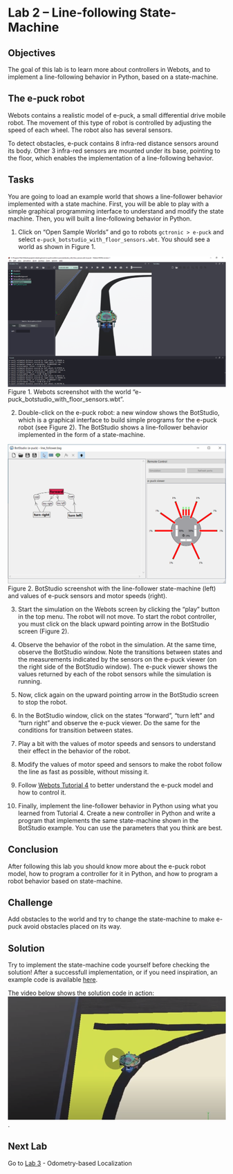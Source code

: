 # Lab 2 – Line-following State-Machine

## Objectives
The goal of this lab is to learn more about controllers in Webots, and to implement a line-following behavior in Python, based on a state-machine. 

## The e-puck robot
Webots contains a realistic model of e-puck, a small differential drive mobile robot. The movement of this type of robot is controlled by adjusting the speed of each wheel. The robot also has several sensors. 

To detect obstacles, e-puck contains 8 infra-red distance sensors around its body. Other 3 infra-red sensors are mounted under its base, pointing to the floor, which enables the implementation of a line-following behavior. 

## Tasks
You are going to load an example world that shows a line-follower behavior implemented with a state machine. First, you will be able to play with a simple graphical programming interface to understand and modify the state machine. Then, you will built a line-following behavior in Python.

1. Click on “Open Sample Worlds” and go to robots `gctronic > e-puck` and select `e-puck_botstudio_with_floor_sensors.wbt`. You should see a world as shown in Figure 1.

![Webots screenshot with e-puck](/Lab2/Webots_screenshot_with_e-puck.png)
Figure 1. Webots screenshot with the world “e-puck_botstudio_with_floor_sensors.wbt”.

2. Double-click on the e-puck robot: a new window shows the BotStudio, which is a graphical interface to build simple programs for the e-puck robot (see Figure 2). The BotStudio shows a line-follower behavior implemented in the form of a state-machine.

![BotStudio screenshot](/Lab2/BotStudio.png)
Figure 2. BotStudio screenshot with the line-follower state-machine (left) and values of e-puck sensors and motor speeds (right).

3. Start the simulation on the Webots screen by clicking the “play” button in the top menu. The robot will not move. To start the robot controller, you must click on the black upward pointing arrow in the BotStudio screen (Figure 2). 

4. Observe the behavior of the robot in the simulation. At the same time, observe the BotStudio window. Note the transitions between states and the measurements indicated by the sensors on the e-puck viewer (on the right side of the BotStudio window). The e-puck viewer shows the values returned by each of the robot sensors while the simulation is running. 

5. Now, click again on the upward pointing arrow in the BotStudio screen to stop the robot.

6. In the BotStudio window, click on the states “forward”, “turn left” and “turn right” and observe the e-puck viewer. Do the same for the conditions for transition between states. 

7. Play a bit with the values of motor speeds and sensors to understand their effect in the behavior of the robot. 

8. Modify the values of motor speed and sensors to make the robot follow the line as fast as possible, without missing it. 

9. Follow [Webots Tutorial 4](https://cyberbotics.com/doc/guide/tutorial-4-more-about-controllers?tab-language=python) to better understand the e-puck model and how to control it.

10. Finally, implement the line-follower behavior in Python using what you learned from Tutorial 4. Create a new controller in Python and write a program that implements the same state-machine shown in the BotStudio example. You can use the parameters that you think are best. 

## Conclusion
After following this lab you should know more about the e-puck robot model, how to program a controller for it in Python, and how to program a robot behavior based on state-machine. 

## Challenge
Add obstacles to the world and try to change the state-machine to make e-puck avoid obstacles placed on its way.

## Solution
Try to implement the state-machine code yourself before checking the solution! After a successfull implementation, or if you need inspiration, an example code is available [here](/Lab2/line_following_behavior.py).

The video below shows the solution code in action:
[![Video screenshot](/Lab2/line-follower_video_screenshot.png)](https://youtu.be/nW06dLEe-AU).

## Next Lab
Go to [Lab 3](/Lab3) - Odometry-based Localization
